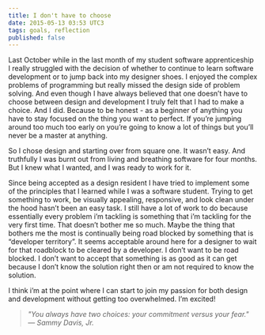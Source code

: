 ```yaml
---
title: I don't have to choose
date: 2015-05-13 03:53 UTC3
tags: goals, reflection
published: false
---
```


Last October while in the last month of my student software apprenticeship I really struggled with the decision of whether to continue to learn software development or to jump back into my designer shoes. I enjoyed the complex problems of programming but really missed the design side of problem solving. And even though I have always believed that one doesn’t have to choose between design and development I truly felt that I had to make a choice. And I did. Because to be honest - as a beginner of anything you have to stay focused on the thing you want to perfect. If you’re jumping around too much too early on you’re going to know a lot of things but you’ll never be a master at anything.

So I chose design and starting over from square one. It wasn’t easy. And truthfully I was burnt out from living and breathing software for four months.  But I knew what I wanted, and I was ready to work for it.

Since being accepted as a design resident I have tried to implement some of the principles that I learned while I was a software student. Trying to get something to work, be visually appealing, responsive, and look clean under the hood hasn’t been an easy task. I still have a lot of work to do because essentially every problem i’m tackling is something that i’m tackling for the very first time. That doesn’t bother me so much. Maybe the thing that bothers me the most is continually being road blocked by something that is “developer territory”. It seems acceptable around here for a designer to wait for that roadblock to be cleared by a developer. I don’t want to be road blocked. I don’t want to accept that something is as good as it can get because I don’t know the solution right then or am not required to know the solution.

I think i’m at the point where I can start to join my passion for both design and development without getting too overwhelmed. I’m excited!


>*"You always have two choices: your commitment versus your fear." — Sammy Davis, Jr.*